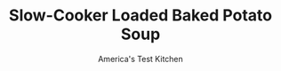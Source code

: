 ---
layout: ../../layouts/MarkdownPostLayout.astro
title: Slow-Cooker Loaded Baked Potato Soup
author: America's Test Kitchen
pubDate: 2023-03-15
description: "Hearty potato soup loaded with bacon, cheese, chives, and sour cream should be a winner. But to get it right in the slow cooker, we had to rethink the potato."
image_url: https://res.cloudinary.com/hksqkdlah/image/upload/ar_1:1,c_fill,dpr_2.0,f_auto,fl_lossy.progressive.strip_profile,g_faces:auto,q_auto:low,w_344/22490_sfs-slow-cooker-loaded-baked-potato-soup-6
tags: ["Main Courses","Potatoes","Soups"]
calories: 4370
protein: 19
carbohydrates: 41
fats: 
fiber: 4
ingredients: ["8 slices, bacon, chopped","2 , onions, chopped","2 , garlic cloves, minced","1/2 teaspoon, dried thyme","5 1/2 cups, chicken broth","3 pounds, Red Bliss potatoes, peeled and sliced 1/2 inch thick",", Salt and pepper","8 ounces white, sharp cheddar cheese, shredded (2 cups)","1 cup, heavy cream","1/4 cup minced, fresh chives",", Sour cream"]
serves: 8
time: "5 to 6 hours on high, or 6 to 7 hours on low"
instructions: ["Cook bacon in large saucepan over medium heat until crispy, 8 to 10 minutes. Using slotted spoon, transfer bacon to paper towel–lined plate and refrigerate until soup is ready. Pour off all but 2 tablespoons fat from pot.","Add onions to fat in pot and cook until softened and lightly browned, 7 to 9 minutes. Stir in garlic and thyme and cook until fragrant, about 30 seconds. Add broth, scraping up any browned bits, and bring to boil over high heat.","Combine potatoes and 1 1/2 teaspoons salt in slow cooker. Pour hot broth mixture over potatoes; stir to combine. Cover and cook until potatoes are tender, 5 to 6 hours on high, or 6 to 7 hours on low.","Puree soup with immersion blender until smooth, about 1 minute. (Alternatively, puree soup in batches in blender until smooth; transfer to Dutch oven and keep warm over low heat.) Whisk cheddar into soup until melted. Whisk in cream, chives, and 1 teaspoon pepper. Season with salt to taste.","Microwave bacon until hot and crispy, about 30 seconds. Serve soup, garnished with bacon and sour cream."]
nutrition: ["1062 mg Potassium","348 mg Phosphorus","254 mg Calcium","2 mg Iron","65 mg Magnesium","1062 mg Sodium","2 mg Zinc","34 g Fat","5 mg Niacin (B3)","11 g Monounsaturated","3 g Polyunsaturated","37 mg Vitamin C","93 mg Cholesterol","16 g Saturated","4 g Fiber","51 µg Folate (food)","6 g Sugars","11 µg Vitamin K","357 g Water","41 g Carbs","51 µg Folate equivalent (total)","19 g Protein","205 µg Vitamin A","546 kcal Energy","4370 calories"]
notes: "The easiest way to puree this soup is with an immersion blender. Our favorite model is the KitchenAid 3-Speed hand Blender. If using a standard blender, let the soup cool for 5 minutes before pureeing. Puree in batches, holding lid in place with a dish towel. Buy large potatoes so there are fewer to peel."
---